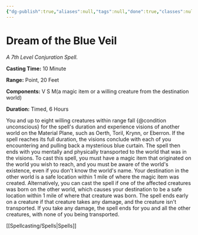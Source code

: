 ```yaml
---
{"dg-publish":true,"aliases":null,"tags":null,"done":true,"classes":null,"spellLevel":7,"school":"Conjuration","source":"TCE","permalink":"/spells/dream-of-the-blue-veil/","dgHomeLink":false,"dgPassFrontmatter":true}
---
```


# Dream of the Blue Veil
*A 7th Level Conjuration Spell.*

**Casting Time:** 10 Minute

**Range:** Point, 20 Feet

**Components:** V S M(a magic item or a willing creature from the destination world)

**Duration:** Timed, 6 Hours

You and up to eight willing creatures within range fall {@condition unconscious} for the spell's duration and experience visions of another world on the Material Plane, such as Oerth, Toril, Krynn, or Eberron. If the spell reaches its full duration, the visions conclude with each of you encountering and pulling back a mysterious blue curtain. The spell then ends with you mentally and physically transported to the world that was in the visions.
To cast this spell, you must have a magic item that originated on the world you wish to reach, and you must be aware of the world's existence, even if you don't know the world's name. Your destination in the other world is a safe location within 1 mile of where the magic item was created. Alternatively, you can cast the spell if one of the affected creatures was born on the other world, which causes your destination to be a safe location within 1 mile of where that creature was born.
The spell ends early on a creature if that creature takes any damage, and the creature isn't transported. If you take any damage, the spell ends for you and all the other creatures, with none of you being transported.

[[Spellcasting/Spells|Spells]]